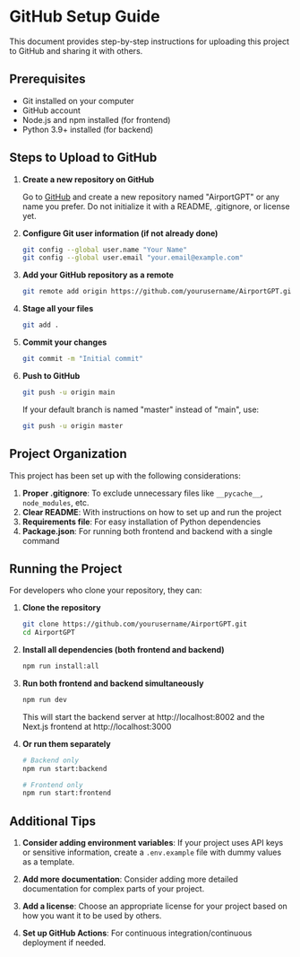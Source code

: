 # GitHub Setup Guide

This document provides step-by-step instructions for uploading this project to GitHub and sharing it with others.

## Prerequisites

- Git installed on your computer
- GitHub account
- Node.js and npm installed (for frontend)
- Python 3.9+ installed (for backend)

## Steps to Upload to GitHub

1. **Create a new repository on GitHub**

   Go to [GitHub](https://github.com) and create a new repository named "AirportGPT" or any name you prefer.
   Do not initialize it with a README, .gitignore, or license yet.

2. **Configure Git user information (if not already done)**

   ```bash
   git config --global user.name "Your Name"
   git config --global user.email "your.email@example.com"
   ```

3. **Add your GitHub repository as a remote**

   ```bash
   git remote add origin https://github.com/yourusername/AirportGPT.git
   ```

4. **Stage all your files**

   ```bash
   git add .
   ```

5. **Commit your changes**

   ```bash
   git commit -m "Initial commit"
   ```

6. **Push to GitHub**

   ```bash
   git push -u origin main
   ```
   
   If your default branch is named "master" instead of "main", use:
   
   ```bash
   git push -u origin master
   ```

## Project Organization

This project has been set up with the following considerations:

1. **Proper .gitignore**: To exclude unnecessary files like `__pycache__`, `node_modules`, etc.
2. **Clear README**: With instructions on how to set up and run the project
3. **Requirements file**: For easy installation of Python dependencies
4. **Package.json**: For running both frontend and backend with a single command

## Running the Project

For developers who clone your repository, they can:

1. **Clone the repository**

   ```bash
   git clone https://github.com/yourusername/AirportGPT.git
   cd AirportGPT
   ```

2. **Install all dependencies (both frontend and backend)**

   ```bash
   npm run install:all
   ```

3. **Run both frontend and backend simultaneously**

   ```bash
   npm run dev
   ```

   This will start the backend server at http://localhost:8002 and the Next.js frontend at http://localhost:3000

4. **Or run them separately**

   ```bash
   # Backend only
   npm run start:backend
   
   # Frontend only
   npm run start:frontend
   ```

## Additional Tips

1. **Consider adding environment variables**: If your project uses API keys or sensitive information, create a `.env.example` file with dummy values as a template.

2. **Add more documentation**: Consider adding more detailed documentation for complex parts of your project.

3. **Add a license**: Choose an appropriate license for your project based on how you want it to be used by others.

4. **Set up GitHub Actions**: For continuous integration/continuous deployment if needed.
